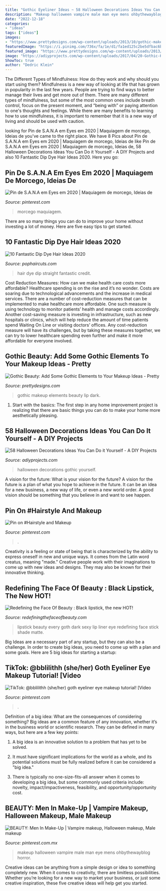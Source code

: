 ```yaml
---
title: "Gothic Eyeliner Ideas ~ 58 Halloween Decorations Ideas You Can Do It Yourself"
description: "Makeup halloween vampire male man eye mens ohbythewayblog horror"
date: "2022-12-18"
categories:
- "ideas"
tags: ["ideas"]
images:
- "https://www.prettydesigns.com/wp-content/uploads/2013/10/gothic-makeup-with-black-heavy-eyeshadow.jpg"
featuredImage: "https://i.pinimg.com/736x/fa/1e/d1/fa1ed125c2be5dfbac6ba9016bd7012a.jpg"
featured_image: "https://www.prettydesigns.com/wp-content/uploads/2013/10/gothic-makeup-with-black-heavy-eyeshadow.jpg"
image: "https://adiyprojects.com/wp-content/uploads/2017/04/20-Gothic-Halloween-Decorations.jpg"
ShowToc: true
author: "Dedric Klein"
---
```



The Different Types of Mindfulness: How do they work and why should you start using them?
Mindfulness is a new way of looking at life that has grown in popularity in the last few years. People are trying to find ways to better manage their lives and get more out of them. There are many different types of mindfulness, but some of the most common ones include breath control, focus on the present moment, and “being with” or paying attention to one's thoughts and feelings. While there are many benefits to learning how to use mindfulness, it is important to remember that it is a new way of living and should be used with caution.

	

		
looking for Pin de S.A.N.A em Eyes em 2020 | Maquiagem de morcego, Ideias de you've came to the right place. We have 8 Pics about Pin de S.A.N.A em Eyes em 2020 | Maquiagem de morcego, Ideias de like Pin de S.A.N.A em Eyes em 2020 | Maquiagem de morcego, Ideias de, 58 Halloween Decorations Ideas You Can Do it Yourself - A DIY Projects and also 10 Fantastic Dip Dye Hair Ideas 2020. Here you go:
		
    
## Pin De S.A.N.A Em Eyes Em 2020 | Maquiagem De Morcego, Ideias De

<img loading=lazy src="https://i.pinimg.com/736x/fa/1e/d1/fa1ed125c2be5dfbac6ba9016bd7012a.jpg" onerror="this.onerror=null;this.src='https://tse1.mm.bing.net/th?id=OIP.PpZXXbDXGzPicPoD7NrAnAHaHa&amp;pid=15.1';" alt="Pin de S.A.N.A em Eyes em 2020 | Maquiagem de morcego, Ideias de">

_Source: pinterest.com_

>morcego maquiagem. 

	

There are so many things you can do to improve your home without investing a lot of money. Here are five easy tips to get started.

    
## 10 Fantastic Dip Dye Hair Ideas 2020

<img loading=lazy src="http://pophaircuts.com/images/2016/08/V-Haircut-for-Straight-Hair-Blue-Ombre-Hair-Styles.jpg" onerror="this.onerror=null;this.src='https://tse4.mm.bing.net/th?id=OIP.FCUkuRHMUdCnT1ASNgukaQHaJ4&amp;pid=15.1';" alt="10 Fantastic Dip Dye Hair Ideas 2020">

_Source: pophaircuts.com_

>hair dye dip straight fantastic credit. 

	

Cost Reduction Measures: How can we make health care costs more affordable?
Healthcare spending is on the rise and it’s no wonder. Costs are soaring due to technological advancements and the increase in medical services. There are a number of cost-reduction measures that can be implemented to make healthcare more affordable. One such measure is using technology to monitor patients’ health and manage costs accordingly. Another cost-saving measure is investing in infrastructure, such as new hospitals or clinics, which will help reduce the amount of time patients spend Waiting On Line or visiting doctors’ offices.
Any cost-reduction measure will have its challenges, but by taking these measures together, we can try to lower healthcare spending even further and make it more affordable for everyone involved.

    
## Gothic Beauty: Add Some Gothic Elements To Your Makeup Ideas - Pretty

<img loading=lazy src="https://www.prettydesigns.com/wp-content/uploads/2013/10/gothic-makeup-with-black-heavy-eyeshadow.jpg" onerror="this.onerror=null;this.src='https://tse4.mm.bing.net/th?id=OIP.NCtedYXM5iA6h8IFKq3JJQHaKv&amp;pid=15.1';" alt="Gothic Beauty: Add Some Gothic Elements to Your Makeup Ideas - Pretty">

_Source: prettydesigns.com_

>gothic makeup elements beauty lip dark. 

	

1. Start with the basics: The first step in any home improvement project is realizing that there are basic things you can do to make your home more aesthetically pleasing.

    
## 58 Halloween Decorations Ideas You Can Do It Yourself - A DIY Projects

<img loading=lazy src="https://adiyprojects.com/wp-content/uploads/2017/04/20-Gothic-Halloween-Decorations.jpg" onerror="this.onerror=null;this.src='https://tse1.mm.bing.net/th?id=OIP.yqY33yG1CDo3-FVFoFt3YQHaLH&amp;pid=15.1';" alt="58 Halloween Decorations Ideas You Can Do it Yourself - A DIY Projects">

_Source: adiyprojects.com_

>halloween decorations gothic yourself. 

	

A vision for the future: What is your vision for the future?
A vision for the future is a plan of what you hope to achieve in the future. It can be an idea for a new business, a new way of life, or even a new world order. A good vision should be something that you believe in and want to see happen.

    
## Pin On #Hairstyle And Makeup

<img loading=lazy src="https://i.pinimg.com/736x/81/17/3f/81173fe1dc45a85aeb2188736dd14202.jpg" onerror="this.onerror=null;this.src='https://tse4.mm.bing.net/th?id=OIP.-fRbzvM5jCrLVu6O-_tqtwHaLB&amp;pid=15.1';" alt="Pin on #Hairstyle and Makeup">

_Source: pinterest.com_

>. 

	

Creativity is a feeling or state of being that is characterized by the ability to express oneself in new and unique ways. It comes from the Latin word creatus, meaning "made." Creative people work with their imaginations to come up with new ideas and designs. They may also be known for their innovative thinking.

    
## Redefining The Face Of Beauty : Black Lipstick, The New HOT!

<img loading=lazy src="http://1.bp.blogspot.com/-_kszNF_zH-Y/UR0T_ezCXyI/AAAAAAABWlA/iK0lW_dOIfQ/s640/black1-e1354852964755.jpg" onerror="this.onerror=null;this.src='https://tse3.mm.bing.net/th?id=OIP.U8V4_AAtCAnc9ZaEvNibhQHaE7&amp;pid=15.1';" alt="Redefining the Face Of Beauty : Black lipstick, the new HOT!">

_Source: redefiningthefaceofbeauty.com_

>lipstick beauty every goth dark sexy lip liner eye redefining face stick shade matte. 

	

Big Ideas are a necessary part of any startup, but they can also be a challenge. In order to create big ideas, you need to come up with a plan and some goals. Here are 5 big ideas for starting a startup: 

    
## TikTok: @bblilithh (she/her) Goth Eyeliner Eye Makeup Tutorial! [Video

<img loading=lazy src="https://i.pinimg.com/736x/ee/ec/db/eeecdb8be0aa0bf61f69f21cb277b5d0.jpg" onerror="this.onerror=null;this.src='https://tse2.mm.bing.net/th?id=OIP.75ifycq9gPneJ1s_UfJ0xgHaNK&amp;pid=15.1';" alt="TikTok: @bblilithh (she/her) goth eyeliner eye makeup tutorial! [Video">

_Source: pinterest.com_

>. 

	

Definition of a big idea: What are the consequences of considering something?
Big ideas are a common feature of any innovation, whether it’s in the business world or scientific research. They can be defined in many ways, but here are a few key points:
1. A big idea is an innovative solution to a problem that has yet to be solved.

2. It must have significant implications for the world as a whole, and its potential solutions must be fully realized before it can be considered a "big idea."

3. There is typically no one-size-fits-all answer when it comes to developing a big idea, but some commonly used criteria include: novelty, impact/impactiveness, feasibility, and opportunity/opportunity cost. 

    
## BEAUTY: Men In Make-Up | Vampire Makeup, Halloween Makeup, Male Makeup

<img loading=lazy src="https://i.pinimg.com/originals/ef/68/fb/ef68fb84098baf0c49378fdb7efdbeef.jpg" onerror="this.onerror=null;this.src='https://tse3.mm.bing.net/th?id=OIP.rsXbkM6czaJ5v1XAIbwXugHaLJ&amp;pid=15.1';" alt="BEAUTY: Men In Make-Up | Vampire makeup, Halloween makeup, Male makeup">

_Source: pinterest.com.mx_

>makeup halloween vampire male man eye mens ohbythewayblog horror. 

	

Creative ideas can be anything from a simple design or idea to something completely new. When it comes to creativity, there are limitless possibilities. Whether you’re looking for a new way to market your business, or just some creative inspiration, these five creative ideas will help get you started.

